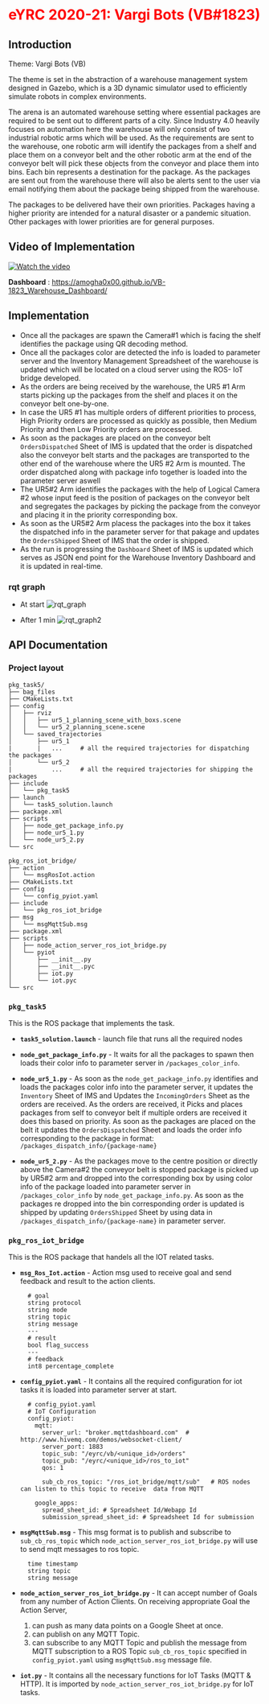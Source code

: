 <h1 style="color: red"> <strong>eYRC 2020-21: Vargi Bots (VB#1823) </strong></h1>

## **Introduction**

Theme: Vargi Bots (VB)

The theme is set in the abstraction of a warehouse management system designed in Gazebo, which is a 3D dynamic simulator used to efficiently simulate robots in complex environments.

The arena is an automated warehouse setting where essential packages are required to be sent out to different parts of a city. Since Industry 4.0 heavily focuses on automation here the warehouse will only consist of two industrial robotic arms which will be used. As the requirements are sent to the warehouse, one robotic arm will identify the packages from a shelf and place them on a conveyor belt and the other robotic arm at the end of the conveyor belt will pick these objects from the conveyor and place them into bins. Each bin represents a destination for the package. As the packages are sent out from the warehouse there will also be alerts sent to the user via email notifying them about the package being shipped from the warehouse.

The packages to be delivered have their own priorities. Packages having a higher priority are intended for a natural disaster or a pandemic situation. Other packages with lower priorities are for general purposes.

## **Video of Implementation**

[![Watch the video](https://img.youtube.com/vi/BlTF1MuH6QU/maxresdefault.jpg)](https://youtu.be/BlTF1MuH6QU)

**Dashboard** : https://amogha0x00.github.io/VB-1823_Warehouse_Dashboard/
## **Implementation**

* Once all the packages are spawn the Camera#1 which is facing the shelf identifies the package using QR decoding method.
* Once all the packages color are detected the info is loaded to parameter server and the Inventory Management Spreadsheet of the warehouse is updated 
  which will be located on a cloud server using the ROS- IoT bridge developed.
* As the orders are being received by the warehouse, the UR5 #1 Arm starts picking up the packages from the shelf and places it on the conveyor belt one-by-one.
* In case the UR5 #1 has multiple orders of different priorities to process, High Priority orders are processed as quickly as possible,
  then Medium Priority and then Low Priority orders are processed.
* As soon as the packages are placed on the conveyor belt `OrdersDispatched` Sheet of IMS is updated that the order is dispatched also the conveyor belt starts
  and the packages are transported to the other end of the warehouse where the UR5 #2 Arm is mounted. The order dispatched along with package info together is
  loaded into the parameter server aswell
* The UR5#2 Arm identifies the packages with the help of Logical Camera #2 whose input feed is the position of packages on the conveyor belt and segregates the packages
  by picking the package from the conveyor and placing it in the priority corresponding box. 
* As soon as the UR5#2 Arm placess the packages into the box it takes the dispatched info in the parameter server for that pakage and updates the `OrdersShipped` Sheet
  of IMS that the order is shipped.
* As the run is progressing the `Dashboard` Sheet of IMS is updated which serves as JSON end point for the Warehouse Inventory Dashboard and it is updated in real-time.

### **rqt graph**
* At start
![rqt_graph](rosgraph.png)

* After 1 min
![rqt_graph2](rosgraph2.png)


## **API Documentation**

### Project layout

    pkg_task5/
    ├── bag_files
    ├── CMakeLists.txt
    ├── config
    │   ├── rviz
    │   │   ├── ur5_1_planning_scene_with_boxs.scene
    │   │   └── ur5_2_planning_scene.scene
    │   └── saved_trajectories
    │       ├── ur5_1
    |       |   ...     # all the required trajectories for dispatching the packages
    │       └── ur5_2
    |           ...     # all the required trajectories for shipping the packages
    ├── include
    │   └── pkg_task5
    ├── launch
    │   └── task5_solution.launch
    ├── package.xml
    ├── scripts
    │   ├── node_get_package_info.py
    │   ├── node_ur5_1.py
    │   └── node_ur5_2.py
    └── src

    pkg_ros_iot_bridge/
    ├── action
    │   └── msgRosIot.action
    ├── CMakeLists.txt
    ├── config
    │   └── config_pyiot.yaml
    ├── include
    │   └── pkg_ros_iot_bridge
    ├── msg
    │   └── msgMqttSub.msg
    ├── package.xml
    ├── scripts
    │   ├── node_action_server_ros_iot_bridge.py
    │   └── pyiot
    │       ├── __init__.py
    │       ├── __init__.pyc
    │       ├── iot.py
    │       └── iot.pyc
    └── src

### **`pkg_task5`**
This is the ROS package that implements the task.

* **`task5_solution.launch`** - launch file that runs all the required nodes

* **`node_get_package_info.py`** - It waits for all the packages to spawn then loads their color info to parameter server in `/packages_color_info`.

* **`node_ur5_1.py`** - As soon as the `node_get_package_info.py` identifies and loads the packages color info into the parameter server,
  it updates the `Inventory` Sheet of IMS and Updates the `IncomingOrders` Sheet as the orders are received. As the orders are received, it
  Picks and places packages from self to conveyor belt if multiple orders are received it does this based on priority. As soon as the packages
  are placed on the belt it updates the `OrdersDispatched` Sheet and loads the order info corresponding to the package in format: `/packages_dispatch_info/{package-name}`

* **`node_ur5_2.py`** - As the packages move to the centre position or directly above the Camera#2 the conveyor belt is stopped package is picked up by UR5#2 arm and
  dropped into the corresponding box by using color info of the package loaded into parameter server in `/packages_color_info` by `node_get_package_info.py`.
  As soon as the packages re dropped into the bin corresponding order is updated is shipped by updating `OrdersShipped` Sheet by using data in 
  `/packages_dispatch_info/{package-name}` in parameter server.

### **`pkg_ros_iot_bridge`**

This is the ROS package that handels all the IOT related tasks.

* **`msg_Ros_Iot.action`** - Action msg used to receive goal and send feedback and result to the action clients.

        # goal
        string protocol
        string mode
        string topic
        string message
        ---
        # result
        bool flag_success
        ---
        # feedback
        int8 percentage_complete
    
* **`config_pyiot.yaml`** - It contains all the required configuration for iot tasks it is loaded into parameter server at start.

        # config_pyiot.yaml 
        # IoT Configuration
        config_pyiot:
          mqtt:
            server_url: "broker.mqttdashboard.com"  # http://www.hivemq.com/demos/websocket-client/
            server_port: 1883
            topic_sub: "/eyrc/vb/<unique_id>/orders"
            topic_pub: "/eyrc/<unique_id>/ros_to_iot"
            qos: 1

            sub_cb_ros_topic: "/ros_iot_bridge/mqtt/sub"   # ROS nodes can listen to this topic to receive  data from MQTT

          google_apps:
            spread_sheet_id: # Spreadsheet Id/Webapp Id
            submission_spread_sheet_id: # Spreadsheet Id for submission

* **`msgMqttSub.msg`** - This msg format is to publish and subscribe to `sub_cb_ros_topic` which `node_action_server_ros_iot_bridge.py` will use to send mqtt messages to ros topic.  
        
        time timestamp
        string topic
        string message

* **`node_action_server_ros_iot_bridge.py`** - It can accept number of Goals from any number of Action Clients. On receiving appropriate Goal the Action Server,

    1. can push as many data points on a Google Sheet at once.
    2. can publish on any MQTT Topic.
    3. can subscribe to any MQTT Topic and publish the message from MQTT subscription to a ROS Topic `sub_cb_ros_topic` specified in `config_pyiot.yaml` using `msgMqttSub.msg` message file.

* **`iot.py`** - It contains all the necessary functions for IoT Tasks (MQTT & HTTP). It is imported by `node_action_server_ros_iot_bridge.py` for IoT tasks.
